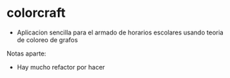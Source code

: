 # colorcraft
- Aplicacion sencilla para el armado de horarios escolares usando teoria de coloreo de grafos

Notas aparte:
- Hay mucho refactor por hacer
